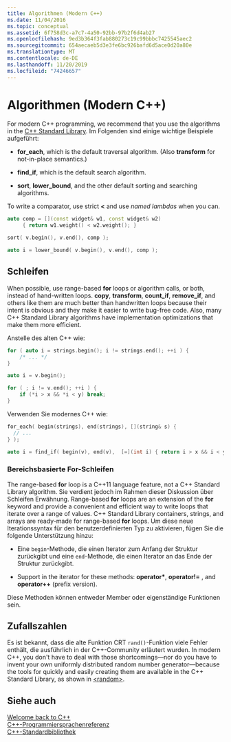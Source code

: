```yaml
---
title: Algorithmen (Modern C++)
ms.date: 11/04/2016
ms.topic: conceptual
ms.assetid: 6f758d3c-a7c7-4a50-92bb-97b2f6d4ab27
ms.openlocfilehash: 9ed3b364f3fab880273c19c99bbbc7425545aec2
ms.sourcegitcommit: 654aecaeb5d3e3fe6bc926bafd6d5ace0d20a80e
ms.translationtype: MT
ms.contentlocale: de-DE
ms.lasthandoff: 11/20/2019
ms.locfileid: "74246657"
---
```

# <a name="algorithms-modern-c"></a>Algorithmen (Modern C++)

For modern C++ programming, we recommend that you use the algorithms in the [C++ Standard Library](../standard-library/cpp-standard-library-reference.md). Im Folgenden sind einige wichtige Beispiele aufgeführt:

- **for_each**, which is the default traversal algorithm. (Also **transform** for not-in-place semantics.)

- **find_if**, which is the default search algorithm.

- **sort**, **lower_bound**, and the other default sorting and searching algorithms.

To write a comparator, use strict **<** and use *named lambdas* when you can.

```cpp
auto comp = [](const widget& w1, const widget& w2)
     { return w1.weight() < w2.weight(); }

sort( v.begin(), v.end(), comp );

auto i = lower_bound( v.begin(), v.end(), comp );
```

## <a name="loops"></a>Schleifen

When possible, use range-based **for** loops or algorithm calls, or both, instead of hand-written loops. **copy**, **transform**, **count_if**, **remove_if**, and others like them are much better than handwritten loops because their intent is obvious and they make it easier to write bug-free code. Also, many C++ Standard Library algorithms have implementation optimizations that make them more efficient.

Anstelle des alten C++ wie:

```cpp
for ( auto i = strings.begin(); i != strings.end(); ++i ) {
    /* ... */
}

auto i = v.begin();

for ( ; i != v.end(); ++i ) {
    if (*i > x && *i < y) break;
}
```

Verwenden Sie modernes C++ wie:

```cpp
for_each( begin(strings), end(strings), [](string& s) {
  // ...
} );

auto i = find_if( begin(v), end(v),  [=](int i) { return i > x && i < y; } );
```

### <a name="range-based-for-loops"></a>Bereichsbasierte For-Schleifen

The range-based **for** loop is a C++11 language feature, not a C++ Standard Library algorithm. Sie verdient jedoch im Rahmen dieser Diskussion über Schleifen Erwähnung. Range-based **for** loops are an extension of the **for** keyword and provide a convenient and efficient way to write loops that iterate over a range of values. C++ Standard Library containers, strings, and arrays are ready-made for range-based **for** loops. Um diese neue Iterationssyntax für den benutzerdefinierten Typ zu aktivieren, fügen Sie die folgende Unterstützung hinzu:

- Eine `begin`-Methode, die einen Iterator zum Anfang der Struktur zurückgibt und eine `end`-Methode, die einen Iterator an das Ende der Struktur zurückgibt.

- Support in the iterator for these methods: **operator**<strong>\*</strong>, **operator!=** , and **operator++** (prefix version).

Diese Methoden können entweder Member oder eigenständige Funktionen sein.

## <a name="random-numbers"></a>Zufallszahlen

Es ist bekannt, dass die alte Funktion CRT `rand()`-Funktion viele Fehler enthält, die ausführlich in der C++-Community erläutert wurden. In modern C++, you don't have to deal with those shortcomings—nor do you have to invent your own uniformly distributed random number generator—because the tools for quickly and easily creating them are available in the C++ Standard Library, as shown in [\<random>](../standard-library/random.md).

## <a name="see-also"></a>Siehe auch

[Welcome back to C++](../cpp/welcome-back-to-cpp-modern-cpp.md)<br/>
[C++-Programmiersprachenreferenz](../cpp/cpp-language-reference.md)<br/>
[C++-Standardbibliothek](../standard-library/cpp-standard-library-reference.md)<br/>
